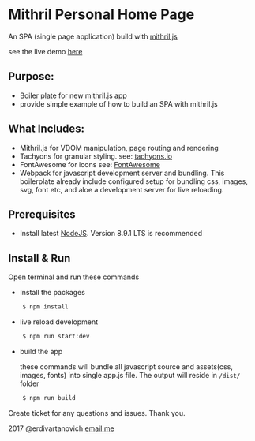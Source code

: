 # Mithril Personal Home Page
An SPA (single page application) build with [mithril.js](https://mithril.js.org)

see the live demo [here](https://erdivartanovich.github.io/aboutme)

## Purpose: 
- Boiler plate for new mithril.js app
- provide simple example of how to build an SPA with mithril.js 

## What Includes:
- Mithril.js for VDOM manipulation, page routing and rendering
- Tachyons for granular styling. see: [tachyons.io](http://tachyons.io)
- FontAwesome for icons see: [FontAwesome](http://fontawesome.io/icons/)
- Webpack for javascript development server and bundling. This boilerplate already include configured setup for bundling css, images, svg, font etc, and aloe a development server for live reloading.

## Prerequisites
- Install latest [NodeJS](https://nodejs.org). Version 8.9.1 LTS is recommended

## Install & Run
Open terminal and run these commands
- Install the packages 

```sh
    $ npm install
``` 
- live reload development

```sh
    $ npm run start:dev
```
- build the app

    these commands will bundle all javascript source and assets(css, images, fonts) into single app.js file. The output will reside in `/dist/` folder 
```sh
    $ npm run build
```

Create ticket for any questions and issues. Thank you.

2017 @erdivartanovich [email me](mailto:erdivartanovich@gmail.com)